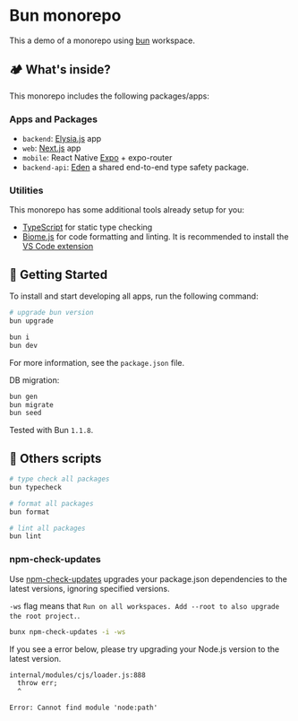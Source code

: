 # Bun monorepo

This a demo of a monorepo using [bun](https://bun.sh/) workspace.

## 🏕️ What's inside?

This monorepo includes the following packages/apps:

### Apps and Packages

- `backend`: [Elysia.js](https://elysiajs.com/) app
- `web`: [Next.js](https://nextjs.org/) app
- `mobile`:  React Native [Expo](https://expo.dev/) + expo-router
- `backend-api`: [Eden](https://elysiajs.com/eden/overview.html) a shared end-to-end type safety package.

### Utilities

This monorepo has some additional tools already setup for you:

- [TypeScript](https://www.typescriptlang.org/) for static type checking
- [Biome.js](https://biomejs.dev/) for code formatting and linting. It is recommended to install the [VS Code extension](https://marketplace.visualstudio.com/items?itemName=biomejs.biome)

## 🌱 Getting Started

To install and start developing all apps, run the following command:

```sh
# upgrade bun version
bun upgrade

bun i
bun dev
```

For more information, see the `package.json` file.

DB migration:

```bash
bun gen
bun migrate
bun seed
```

Tested with Bun `1.1.8`.

## 🌳 Others scripts

```sh
# type check all packages
bun typecheck

# format all packages
bun format

# lint all packages
bun lint

```

### npm-check-updates

Use [npm-check-updates](https://www.npmjs.com/package/npm-check-updates) upgrades your package.json dependencies to the latest versions, ignoring specified versions.

`-ws` flag means that `Run on all workspaces. Add --root to also upgrade the root project.`.

```sh
bunx npm-check-updates -i -ws
```

If you see a error below, please try upgrading your Node.js version to the latest version.

```txt
internal/modules/cjs/loader.js:888
  throw err;
  ^

Error: Cannot find module 'node:path'
```
